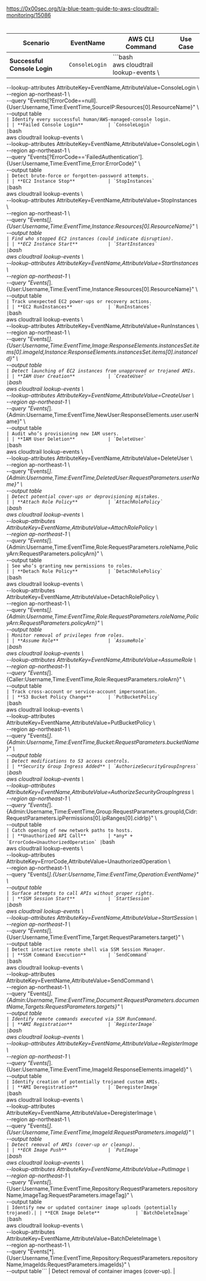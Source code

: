 
##
#
https://0x00sec.org/t/a-blue-team-guide-to-aws-cloudtrail-monitoring/15086
#
##


| Scenario                         | EventName                        | AWS CLI Command                                                                                                                                                                                                                                                                                                                                                                                                                            | Use Case                                                               |
|----------------------------------|----------------------------------|---------------------------------------------------------------------------------------------------------------------------------------------------------------------------------------------------------------------------------------------------------------------------------------------------------------------------------------------------------------------------------------------------------------------------------------------|------------------------------------------------------------------------|
| **Successful Console Login**     | `ConsoleLogin`                   | ```bash<br>aws cloudtrail lookup-events \  
--lookup-attributes AttributeKey=EventName,AttributeValue=ConsoleLogin \  
--region ap-northeast-1 \  
--query "Events[?ErrorCode==null].{User:Username,Time:EventTime,SourceIP:Resources[0].ResourceName}" \  
--output table```                                                                                                                                                                                                                                          | Identify every successful human/AWS-managed-console login.             |
| **Failed Console Login**         | `ConsoleLogin`                   | ```bash<br>aws cloudtrail lookup-events \  
--lookup-attributes AttributeKey=EventName,AttributeValue=ConsoleLogin \  
--region ap-northeast-1 \  
--query "Events[?ErrorCode=='FailedAuthentication'].{User:Username,Time:EventTime,Error:ErrorCode}" \  
--output table```                                                                                                                                                                                                                                          | Detect brute-force or forgotten-password attempts.                     |
| **EC2 Instance Stop**            | `StopInstances`                  | ```bash<br>aws cloudtrail lookup-events \  
--lookup-attributes AttributeKey=EventName,AttributeValue=StopInstances \  
--region ap-northeast-1 \  
--query "Events[*].{User:Username,Time:EventTime,Instance:Resources[0].ResourceName}" \  
--output table```                                                                                                                                                                                                                                          | Find who stopped EC2 instances (could indicate disruption).            |
| **EC2 Instance Start**           | `StartInstances`                 | ```bash<br>aws cloudtrail lookup-events \  
--lookup-attributes AttributeKey=EventName,AttributeValue=StartInstances \  
--region ap-northeast-1 \  
--query "Events[*].{User:Username,Time:EventTime,Instance:Resources[0].ResourceName}" \  
--output table```                                                                                                                                                                                                                                          | Track unexpected EC2 power-ups or recovery actions.                    |
| **EC2 RunInstances**             | `RunInstances`                   | ```bash<br>aws cloudtrail lookup-events \  
--lookup-attributes AttributeKey=EventName,AttributeValue=RunInstances \  
--region ap-northeast-1 \  
--query "Events[*].{User:Username,Time:EventTime,Image:ResponseElements.instancesSet.items[0].imageId,Instance:ResponseElements.instancesSet.items[0].instanceId}" \  
--output table```                                                                                                                                                                                                                                          | Detect launching of EC2 instances from unapproved or trojaned AMIs.   |
| **IAM User Creation**            | `CreateUser`                     | ```bash<br>aws cloudtrail lookup-events \  
--lookup-attributes AttributeKey=EventName,AttributeValue=CreateUser \  
--region ap-northeast-1 \  
--query "Events[*].{Admin:Username,Time:EventTime,NewUser:ResponseElements.user.userName}" \  
--output table```                                                                                                                                                                                                                                          | Audit who’s provisioning new IAM users.                               |
| **IAM User Deletion**            | `DeleteUser`                     | ```bash<br>aws cloudtrail lookup-events \  
--lookup-attributes AttributeKey=EventName,AttributeValue=DeleteUser \  
--region ap-northeast-1 \  
--query "Events[*].{Admin:Username,Time:EventTime,DeletedUser:RequestParameters.userName}" \  
--output table```                                                                                                                                                                                                                                          | Detect potential cover-ups or deprovisioning mistakes.                 |
| **Attach Role Policy**           | `AttachRolePolicy`               | ```bash<br>aws cloudtrail lookup-events \  
--lookup-attributes AttributeKey=EventName,AttributeValue=AttachRolePolicy \  
--region ap-northeast-1 \  
--query "Events[*].{Admin:Username,Time:EventTime,Role:RequestParameters.roleName,PolicyArn:RequestParameters.policyArn}" \  
--output table```                                                                                                                                                                                                                                          | See who’s granting new permissions to roles.                           |
| **Detach Role Policy**           | `DetachRolePolicy`               | ```bash<br>aws cloudtrail lookup-events \  
--lookup-attributes AttributeKey=EventName,AttributeValue=DetachRolePolicy \  
--region ap-northeast-1 \  
--query "Events[*].{Admin:Username,Time:EventTime,Role:RequestParameters.roleName,PolicyArn:RequestParameters.policyArn}" \  
--output table```                                                                                                                                                                                                                                          | Monitor removal of privileges from roles.                              |
| **Assume Role**                  | `AssumeRole`                     | ```bash<br>aws cloudtrail lookup-events \  
--lookup-attributes AttributeKey=EventName,AttributeValue=AssumeRole \  
--region ap-northeast-1 \  
--query "Events[*].{Caller:Username,Time:EventTime,Role:RequestParameters.roleArn}" \  
--output table```                                                                                                                                                                                                                                          | Track cross-account or service-account impersonation.                  |
| **S3 Bucket Policy Change**      | `PutBucketPolicy`                | ```bash<br>aws cloudtrail lookup-events \  
--lookup-attributes AttributeKey=EventName,AttributeValue=PutBucketPolicy \  
--region ap-northeast-1 \  
--query "Events[*].{Admin:Username,Time:EventTime,Bucket:RequestParameters.bucketName}" \  
--output table```                                                                                                                                                                                                                                          | Detect modifications to S3 access controls.                            |
| **Security Group Ingress Added** | `AuthorizeSecurityGroupIngress`  | ```bash<br>aws cloudtrail lookup-events \  
--lookup-attributes AttributeKey=EventName,AttributeValue=AuthorizeSecurityGroupIngress \  
--region ap-northeast-1 \  
--query "Events[*].{Admin:Username,Time:EventTime,Group:RequestParameters.groupId,Cidr:RequestParameters.ipPermissions[0].ipRanges[0].cidrIp}" \  
--output table```                                                                                                                                                                                                                                          | Catch opening of new network paths to hosts.                           |
| **Unauthorized API Call**        | *any* + `ErrorCode=UnauthorizedOperation` | ```bash<br>aws cloudtrail lookup-events \  
--lookup-attributes AttributeKey=ErrorCode,AttributeValue=UnauthorizedOperation \  
--region ap-northeast-1 \  
--query "Events[*].{User:Username,Time:EventTime,Operation:EventName}" \  
--output table```                                                                                                                                                                                                                                          | Surface attempts to call APIs without proper rights.                  |
| **SSM Session Start**            | `StartSession`                   | ```bash<br>aws cloudtrail lookup-events \  
--lookup-attributes AttributeKey=EventName,AttributeValue=StartSession \  
--region ap-northeast-1 \  
--query "Events[*].{User:Username,Time:EventTime,Target:RequestParameters.target}" \  
--output table```                                                                                                                                                                                                                                          | Detect interactive remote shell via SSM Session Manager.              |
| **SSM Command Execution**        | `SendCommand`                    | ```bash<br>aws cloudtrail lookup-events \  
--lookup-attributes AttributeKey=EventName,AttributeValue=SendCommand \  
--region ap-northeast-1 \  
--query "Events[*].{Admin:Username,Time:EventTime,Document:RequestParameters.documentName,Targets:RequestParameters.targets}" \  
--output table```                                                                                                                                                                                                                                          | Identify remote commands executed via SSM RunCommand.                 |
| **AMI Registration**             | `RegisterImage`                  | ```bash<br>aws cloudtrail lookup-events \  
--lookup-attributes AttributeKey=EventName,AttributeValue=RegisterImage \  
--region ap-northeast-1 \  
--query "Events[*].{User:Username,Time:EventTime,ImageId:ResponseElements.imageId}" \  
--output table```                                                                                                                                                                                                                                          | Identify creation of potentially trojaned custom AMIs.                |
| **AMI Deregistration**           | `DeregisterImage`                | ```bash<br>aws cloudtrail lookup-events \  
--lookup-attributes AttributeKey=EventName,AttributeValue=DeregisterImage \  
--region ap-northeast-1 \  
--query "Events[*].{User:Username,Time:EventTime,ImageId:RequestParameters.imageId}" \  
--output table```                                                                                                                                                                                                                                          | Detect removal of AMIs (cover-up or cleanup).                         |
| **ECR Image Push**               | `PutImage`                       | ```bash<br>aws cloudtrail lookup-events \  
--lookup-attributes AttributeKey=EventName,AttributeValue=PutImage \  
--region ap-northeast-1 \  
--query "Events[*].{User:Username,Time:EventTime,Repository:RequestParameters.repositoryName,ImageTag:RequestParameters.imageTag}" \  
--output table```                                                                                                                                                                                                                                          | Identify new or updated container image uploads (potentially trojaned).|
| **ECR Image Delete**             | `BatchDeleteImage`               | ```bash<br>aws cloudtrail lookup-events \  
--lookup-attributes AttributeKey=EventName,AttributeValue=BatchDeleteImage \  
--region ap-northeast-1 \  
--query "Events[*].{User:Username,Time:EventTime,Repository:RequestParameters.repositoryName,ImageIds:RequestParameters.imageIds}" \  
--output table```                                                                                                                                                                                                                                          | Detect removal of container images (cover-up).                        |
